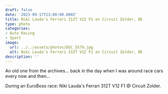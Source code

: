 ```yaml
---
draft: false
date: '2023-09-17T23:00:00.000Z'
title: Niki Lauda's Ferrari 312T V12 F1 on Circuit Zolder, BE
type: photo
categories:
- Auto Racing
- Sport
image:
  url: ../../assets/photos/DSC_5579.jpg
  alt: Niki Lauda's Ferrari 312T V12 F1 on Circuit Zolder, BE
description: ''
---
```

An old one from the archives... back in the day when I was around race cars every now and then...

During an EuroBoss race: Niki Lauda's Ferrari 312T V12 F1 @ Circuit Zolder.
